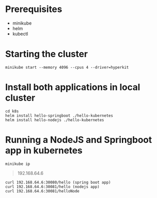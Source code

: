 # Prerequisites
- minikube
- helm
- kubectl

# Starting the cluster
```
minikube start --memory 4096 --cpus 4 --driver=hyperkit
```

# Install both applications in local cluster
```
cd k8s
helm install hello-springboot ./hello-kubernetes
helm install hello-nodejs ./hello-kubernetes
```

# Running a NodeJS and Springboot app in kubernetes
`minikube ip`
>192.168.64.6

```
curl 192.168.64.6:30080/hello (spring boot app)
curl 192.168.64.6:30081/hello (nodejs app)
curl 192.168.64.6:30081/helloNode
```